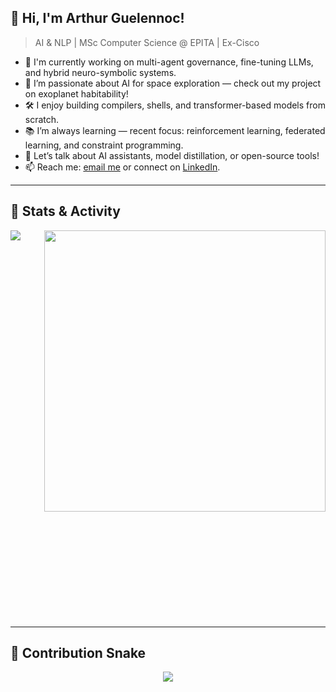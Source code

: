## 👋 Hi, I'm Arthur Guelennoc!
> AI & NLP | MSc Computer Science @ EPITA | Ex-Cisco 

- 🤖 I'm currently working on multi-agent governance, fine-tuning LLMs, and hybrid neuro-symbolic systems.
- 🌌 I’m passionate about AI for space exploration — check out my project on exoplanet habitability!
- 🛠 I enjoy building compilers, shells, and transformer-based models from scratch.
- 📚 I’m always learning — recent focus: reinforcement learning, federated learning, and constraint programming.
- 💬 Let’s talk about AI assistants, model distillation, or open-source tools!
- 📫 Reach me: [email me](mailto:arthur.guelennoc@gmail.com) or connect on [LinkedIn](https://www.linkedin.com/in/arthurguelennoc/).

---

## 🧠 Stats & Activity

<a href="http://ionicabizau.github.io/github-profile-languages/?user=%2540arthurguelennoc">
  <img align="left" src="https://github-readme-stats.vercel.app/api/top-langs/?username=arthurguelennoc&count_private=true&langs_count=9&hide=jupyter%20notebook,tex&layout=compact" />
</a>
<a href="https://coderstats.github.io/github/#arthurguelennoc">
  <img align="right" width="450" src="https://github-readme-stats.vercel.app/api?username=arthurguelennoc&show_icons=true&count_private=true" />
</a>

<br clear="both" />
<br />
<br />
<br />
<br />
<br />
<br />
<br />
<br />
<br />
<br />

---

## 🐍 Contribution Snake

<p align="center">
    <img align="center" src="https://raw.githubusercontent.com/arthurguelennoc/arthurguelennoc/output/github-snake.svg" />
</p>
